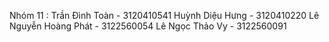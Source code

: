 Nhóm 11 : 
    Trần Đình Toàn - 3120410541
    Huỳnh Diệu Hưng - 3120410220
    Lê Nguyễn Hoàng Phát - 3122560054
    Lê Ngọc Thảo Vy - 3122560091